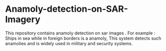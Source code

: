 # Anamoly-detection-on-SAR-Imagery
This repository contains anamoly detection on sar images . For example : Ships in sea while in foreign borders is a anamoly, This system detects such anamolies and is widely used in military and security systems.
